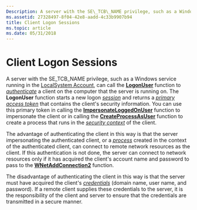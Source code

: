 ```yaml
---
Description: A server with the SE\_TCB\_NAME privilege, such as a Windows service running in the LocalSystem Account, can call the LogonUser function to authenticate a client on the computer that the server is running on.
ms.assetid: 27328497-8f04-42e8-aadd-4c33b9907b94
title: Client Logon Sessions
ms.topic: article
ms.date: 05/31/2018
---
```


# Client Logon Sessions

A server with the SE\_TCB\_NAME privilege, such as a Windows service running in the [LocalSystem Account](https://docs.microsoft.com/windows/desktop/Services/localsystem-account), can call the [**LogonUser**](https://docs.microsoft.com/windows/desktop/api/winbase/nf-winbase-logonusera) function to [*authenticate*](https://docs.microsoft.com/windows/desktop/SecGloss/a-gly) a client on the computer that the server is running on. The **LogonUser** function starts a new logon [*session*](https://docs.microsoft.com/windows/desktop/SecGloss/s-gly) and returns a [*primary access token*](https://docs.microsoft.com/windows/desktop/SecGloss/p-gly) that contains the client's security information. You can use this primary token in calling the [**ImpersonateLoggedOnUser**](https://msdn.microsoft.com/en-us/library/Aa378612(v=VS.85).aspx) function to impersonate the client or in calling the [**CreateProcessAsUser**](https://docs.microsoft.com/windows/desktop/api/processthreadsapi/nf-processthreadsapi-createprocessasusera) function to create a process that runs in the [*security context*](https://docs.microsoft.com/windows/desktop/SecGloss/s-gly) of the client.

The advantage of authenticating the client in this way is that the server impersonating the authenticated client, or a [*process*](https://docs.microsoft.com/windows/desktop/SecGloss/p-gly) created in the context of the authenticated client, can connect to remote network resources as the client. If this authentication is not done, the server can connect to network resources only if it has acquired the client's account name and password to pass to the [**WNetAddConnection2**](https://docs.microsoft.com/windows/desktop/api/winnetwk/nf-winnetwk-wnetaddconnection2a) function.

The disadvantage of authenticating the client in this way is that the server must have acquired the client's [*credentials*](https://docs.microsoft.com/windows/desktop/SecGloss/c-gly) (domain name, user name, and password). If a remote client supplies these credentials to the server, it is the responsibility of the client and server to ensure that the credentials are transmitted in a secure manner.

 

 



